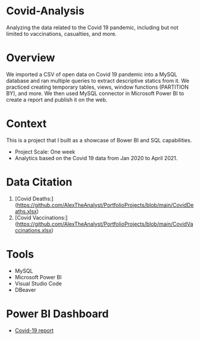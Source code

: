 # Covid-Analysis
Analyzing the data related to the Covid 19 pandemic, including but not limited to vaccinations, casualties, and more.

# Overview
We imported a CSV of open data on Covid 19 pandemic into a MySQL database and ran multiple queries to extract descriptive statics from it. We practiced creating temporary tables, views, window functions (PARTITION BY), and more. We then used MySQL connector in Microsoft Power BI to create a report and publish it on the web.

# Context
This is a project that I built as a showcase of Bower BI and SQL capabilities.

+ Project Scale: One week
+ Analytics based on the Covid 19 data from Jan 2020 to April 2021.

# Data Citation

1. [Covid Deaths:] (https://github.com/AlexTheAnalyst/PortfolioProjects/blob/main/CovidDeaths.xlsx)
2. [Covid Vaccinations:] (https://github.com/AlexTheAnalyst/PortfolioProjects/blob/main/CovidVaccinations.xlsx)

# Tools

+ MySQL
+ Microsoft Power BI
+ Visual Studio Code
+ DBeaver
  
# Power BI Dashboard

- [Covid-19 report](https://app.powerbi.com/view?r=eyJrIjoiZjE5MWFmY2EtODE2Ny00Y2I0LTg1NTktZTc1OGVkNWU3OWVmIiwidCI6IjhmMmY5N2IwLTM4YWYtNDA2Ni04MWZmLTJkNGM3NjUwOGRiYyJ9)
